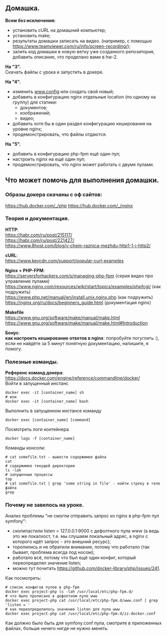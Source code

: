 ## Домашка.
**Всем без исключения:**  
- установить cURL на домашний компьютер;
- установить make;
- результаты домашки записать на видео. (например, с помощью https://www.teamviewer.com/ru/info/screen-recording/); 
- залить код домашки в новую ветку уже созданного репозитория, добавить описание, что проделано вами в hw-2.

**На "3".**  
Скачать файлы с урока и запустить в докере.  

**На "4".**
- изменить www.config или создать свой новый; 
- добавить в конфигурацию nginx отдельные location (по одному на группу) для статики:
  - документов;
  - изображений; 
  - видео; 
- добавить хотя бы в один раздел конфигурацию кеширования на уровне nginx; 
- продемонстрировать, что файлы отдаются.

**На "5".**  
- добавить в конфигурацию php-fpm ещё один пул;
- настроить nginx на ещё один пул;
- продемонстрировать, что nginx может работать с двумя пулами.


## Что может помочь для выполнения домашки.
### Образы докера скачаны с оф сайтов:
https://hub.docker.com/_/php
https://hub.docker.com/_/nginx

### Теория и документация.
**HTTP**:  
https://habr.com/ru/post/215117/  
https://habr.com/ru/post/221427/  
https://www.8host.com/blog/v-chem-raznica-mezhdu-http1-1-i-http2/  

**cURL**:  
https://www.keycdn.com/support/popular-curl-examples  

**Nginx + PHP-FPM**:  
https://serversforhackers.com/s/managing-php-fpm (серия видео про управление пулами)  
https://www.nginx.com/resources/wiki/start/topics/examples/phpfcgi/ (как подружить)  
https://www.php.net/manual/en/install.unix.nginx.php  (как подружить)  
https://nginx.org/ru/docs/beginners_guide.html (документация nginx)  

**Makefile**  
https://www.gnu.org/software/make/manual/make.html  
https://www.gnu.org/software/make/manual/make.html#Introduction  

**Бонус**:  
**как настроить кеширование ответов в nginx**: попробуйте погуглить :), если не найдёте за 5 минут понятную документацию, напишите, я помогу.

### Полезные команды.  
**Референс команд докера**: https://docs.docker.com/engine/reference/commandline/docker/  
Войти в запущенный инстанс  
```
docker exec -it [container_name] sh
# или
docker exec -it [container_name] bash
```
Выполнить в запущенном инстансе команду  
```
docker exec [container_name] [command]
```
Посмотреть логи контейнера  
```
docker logs -f [container_name]
```

Команды консоли:
```
# cat somefile.txt - вывести содержимое файла
cat 
# содержимое текущей директории
ls -lah
# запущенные процессы
top
# cat somefile.txt | grep 'some string in file' - найти строку в теле файла
grep
```

### Почему не завелось на уроке.

Анализ проблемы "не смогли отправить запрос из nginx в php-fpm пул symfony":  
- скопипастили listen = 127.0.0.1:9000 с дефолтного пула www (а ведь это же локалхост, т.е. мы слушаем локальный адрес, а nginx с которого идёт запрос - это внешний ресурс);
- торопились и не обратили внимание, потому что работало (так бывает, проблема всегда под носом);
- работало всё, потому что был ещё один конфиг, который переопределял значение listen;
- можно тут почитать https://github.com/docker-library/php/issues/241.

Как посмотреть:
```
# список конфигов пулов в php-fpm
docker exec project-php ls -lah /usr/local/etc/php-fpm.d/
# что было прописано в дефолтном пуле www
docker exec project-php cat /usr/local/etc/php-fpm.d/www.conf | grep 'listen = '
# как переопределилось значение listen для пула www
docker exec project-php cat /usr/local/etc/php-fpm.d/zz-docker.conf
```
Как должно было быть для symfony.conf пула, смотрите в приложенных файлах, больше ничего нигде не нужно менять.
